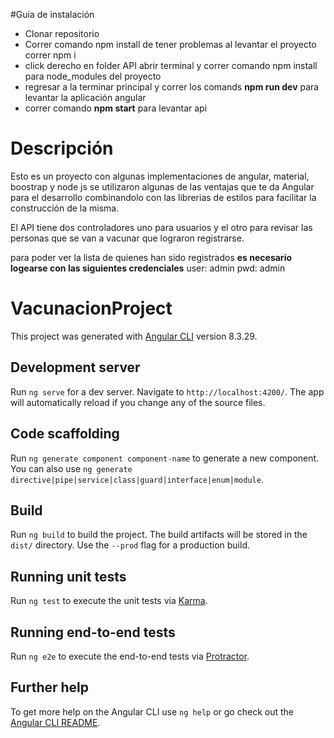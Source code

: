 #Guia de instalación

- Clonar repositorio
- Correr comando npm install de tener problemas al levantar el proyecto correr npm i 
- click derecho en folder API abrir terminal y correr comando npm install para node_modules del proyecto
- regresar a la terminar principal y correr los comands **npm run dev** para levantar la aplicación angular
- correr comando **npm start** para levantar api

# Descripción

  Esto es un proyecto con algunas implementaciones de angular, material, boostrap y node js 
  se utilizaron algunas de las ventajas que te da Angular para el desarrollo combinandolo con las librerias de estilos para facilitar la construcción de la misma.
  
  El API tiene dos controladores uno para usuarios y el otro para revisar las personas que se van a vacunar que lograron registrarse. 
  
  para poder ver la lista de quienes han sido registrados **es necesario logearse con las siguientes credenciales**
  user: admin
  pwd: admin
  
  
# VacunacionProject

This project was generated with [Angular CLI](https://github.com/angular/angular-cli) version 8.3.29.

## Development server

Run `ng serve` for a dev server. Navigate to `http://localhost:4200/`. The app will automatically reload if you change any of the source files.

## Code scaffolding

Run `ng generate component component-name` to generate a new component. You can also use `ng generate directive|pipe|service|class|guard|interface|enum|module`.

## Build

Run `ng build` to build the project. The build artifacts will be stored in the `dist/` directory. Use the `--prod` flag for a production build.

## Running unit tests

Run `ng test` to execute the unit tests via [Karma](https://karma-runner.github.io).

## Running end-to-end tests

Run `ng e2e` to execute the end-to-end tests via [Protractor](http://www.protractortest.org/).

## Further help

To get more help on the Angular CLI use `ng help` or go check out the [Angular CLI README](https://github.com/angular/angular-cli/blob/master/README.md).
